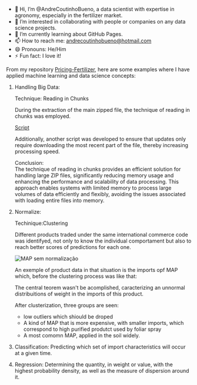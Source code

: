 - 👋 Hi, I’m @AndreCoutinhoBueno, a data scientist with expertise in agronomy, especially in the fertilizer market.
- 👀 I’m interested in collaborating with people or companies on any data science projects.
- 🌱 I’m currently learning about GitHub Pages.
- 📫 How to reach me: andrecoutinhobueno@hotmail.com
- 😄 Pronouns: He/Him
- ⚡ Fun fact: I love it!

From my repository [Pricing-Fertilizer](https://andrecoutinhobueno.github.io/Pricing-Fertilizer/), here are some examples where I have applied machine learning and data science concepts:



1. Handling Big Data:

    Technique: Reading in Chunks

    During the extraction of the main zipped file, the technique of reading in chunks was employed.

    [Script](https://github.com/AndreCoutinhoBueno/Pricing-Fertilizer/blob/main/codes/extra%C3%A7%C3%A3o/Comexstat/IMP_NCM/Baixa_Extrai.ipynb)

    Additionally, another script was developed to ensure that updates only require downloading the most recent part of the file, thereby increasing processing speed.

    Conclusion:  
    The technique of reading in chunks provides an efficient solution for handling large ZIP files, significantly reducing memory usage and enhancing the performance and scalability of data processing. This approach enables systems with limited memory to process large volumes of data efficiently and flexibly, avoiding the issues associated with loading entire files into memory.  



2. Normalize:

    Techinique:Clustering
    
    Different products traded under the same international commerce code was identifyed, not only to know the individual comportament but also to reach better scores of predictions for each one.

    ![MAP sem normalização]('/home/andre301267/git/Pricing-Fertilizer/DB/Comexstat/graphs/fertilizers_imports0.png')

    An exemple of product data in that situation is the imports opf MAP which, before the clustering process was like that:

    The central teorem wasn't be acomplished, caracterizing an unnormal distribuitions of weight in the imports of this product.

    After clusterization, three groups are seen:
    * low outliers which shiould be droped
    * A kind of MAP that is more expensive, with smaller imports, which correspond to high purified produtct used by foliar spray
    * A most comomn MAP, applied in the soil widely.



3. Classification: Predicting which set of import characteristics will occur at a given time.

4. Regression: Determining the quantity, in weight or value, with the highest probability density, as well as the measure of dispersion around it.